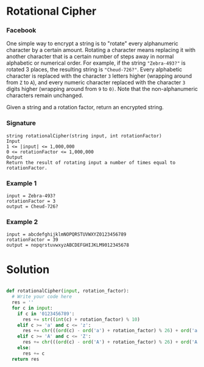 Rotational Cipher
===============================
### Facebook


One simple way to encrypt a string is to "rotate" every alphanumeric character by a certain amount.
Rotating a character means replacing it with another character that is a certain number of steps away in normal alphabetic or numerical order.
For example, if the string `"Zebra-493?"` is rotated 3 places, the resulting string is `"Cheud-726?"`.
Every alphabetic character is replaced with the character `3` letters higher (wrapping around from `Z` to `A`),
and every numeric character replaced with the character `3` digits higher (wrapping around from `9` to `0)`. 
Note that the non-alphanumeric characters remain unchanged.

Given a string and a rotation factor, return an encrypted string.

### Signature
```
string rotationalCipher(string input, int rotationFactor)
Input
1 <= |input| <= 1,000,000
0 <= rotationFactor <= 1,000,000
Output
Return the result of rotating input a number of times equal to rotationFactor.
```

### Example 1
```
input = Zebra-493?
rotationFactor = 3
output = Cheud-726?
```

### Example 2
```
input = abcdefghijklmNOPQRSTUVWXYZ0123456789
rotationFactor = 39
output = nopqrstuvwxyzABCDEFGHIJKLM9012345678
```

Solution
========

```python

def rotationalCipher(input, rotation_factor):
  # Write your code here
  res = ''
  for c in input:
    if c in '0123456789':
      res += str((int(c) + rotation_factor) % 10)
    elif c >= 'a' and c <= 'z':
      res += chr(((ord(c) - ord('a') + rotation_factor) % 26) + ord('a'))
    elif c >= 'A' and c <= 'Z':
      res += chr(((ord(c) - ord('A') + rotation_factor) % 26) + ord('A'))
    else:
      res += c
  return res
```
